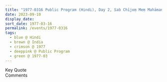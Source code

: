 ```yaml
---
title: "1977-0316 Public Program (Hindi), Day 2, Sab Chījoṃ Meṃ Mahāmantra Ho (In everything There Should Be Mahāmantra), India"
date: 2023-09-10
display_date: 
sort_date: 1977-03-16
permalink: /events/1977-0316
tags:
  - blue @ Hindi
  - brown @ India
  - crimson @ 1977
  - deeppink @ Public Program
  - green @ 1977-03
---
```


<wave-list>
  <list-title color="green" width="75">Key Quote</list-title>
  <list-item color="BlanchedAlmond"  width="200"></list-item>
  <list-item color="Lavender"></list-item>
  <list-item color="BlanchedAlmond"></list-item>
</wave-list>

<br>

<wave-list>
  <list-title color="green" width="75">Comments</list-title>
  <list-item color="BlanchedAlmond"  width="200"></list-item>
  <list-item color="Lavender"></list-item>
  <list-item color="BlanchedAlmond"></list-item>
</wave-list>